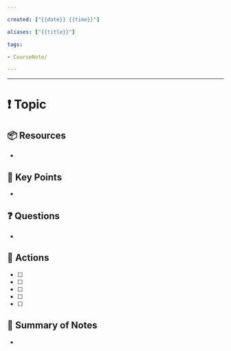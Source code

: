 ```yaml
---

created: ["{{date}} {{time}}"]

aliases: ["{{title}}"]

tags:

- CourseNote/

---
```


  

---

# ❗ Topic

  

## 📦 Resources

-

## 🔑 Key Points

-

## ❓ Questions

-

## 🎯 Actions

- [ ]

- [ ]

- [ ]

- [ ]

- [ ]

## 📃 Summary of Notes

-